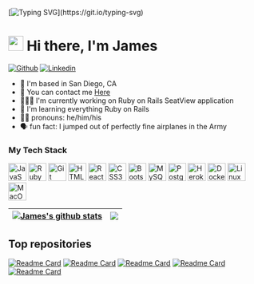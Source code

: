 
[![Typing SVG](https://readme-typing-svg.herokuapp.com?font=Courier+new&color=%23808080&size=40&width=800&duration=6969&lines=Welcome+to+my+profile!)](https://git.io/typing-svg)
# <img src="https://raw.githubusercontent.com/iampavangandhi/iampavangandhi/master/gifs/Hi.gif" width="30px"> Hi there, I'm James


[![Github](https://img.shields.io/badge/Github-black?style=for-the-badge&logo=github&logoColor=white&link=https://github.com/jameshlee1)](https://github.com/jameshlee1)
[![Linkedin](https://img.shields.io/badge/LinkedIn-blue?style=for-the-badge&logo=linkedin&labelColor=blue&link=https://www.linkedin.com/in/james-lee-11b20/)](https://www.linkedin.com/in/james-lee-11b20/)

* 📍 I'm based in San Diego, CA
* 📧 You can contact me [Here](mailto:james.h.lee3@outlook.com)
* 👨🏻‍💻 I'm currently working on Ruby on Rails SeatView application
* 🧠 I'm learning everything Ruby on Rails
* 👨🏻 pronouns: he/him/his
* 🗣️ fun fact: I jumped out of perfectly fine airplanes in the Army



### My Tech Stack


<p align="left">
<a href="https://developer.mozilla.org/en-US/docs/Web/JavaScript" target="_blank" rel="noreferrer"><img src="https://raw.githubusercontent.com/danielcranney/readme-generator/main/public/icons/skills/javascript-colored.svg" width="36" height="36" alt="JavaScript" /></a>
<a href="https://www.ruby-lang.org/en/" target="_blank" rel="noreferrer"><img src="https://raw.githubusercontent.com/danielcranney/readme-generator/main/public/icons/skills/ruby-colored.svg" width="36" height="36" alt="Ruby" /></a>
<a href="https://git-scm.com/" target="_blank" rel="noreferrer"><img src="https://raw.githubusercontent.com/danielcranney/readme-generator/main/public/icons/skills/git-colored.svg" width="36" height="36" alt="Git" /></a>
<a href="https://developer.mozilla.org/en-US/docs/Glossary/HTML5" target="_blank" rel="noreferrer"><img src="https://raw.githubusercontent.com/danielcranney/readme-generator/main/public/icons/skills/html5-colored.svg" width="36" height="36" alt="HTML5" /></a>
<a href="https://reactjs.org/" target="_blank" rel="noreferrer"><img src="https://raw.githubusercontent.com/danielcranney/readme-generator/main/public/icons/skills/react-colored.svg" width="36" height="36" alt="React" /></a>
<a href="https://www.w3.org/TR/CSS/#css" target="_blank" rel="noreferrer"><img src="https://raw.githubusercontent.com/danielcranney/readme-generator/main/public/icons/skills/css3-colored.svg" width="36" height="36" alt="CSS3" /></a>
<a href="https://getbootstrap.com/" target="_blank" rel="noreferrer"><img src="https://raw.githubusercontent.com/danielcranney/readme-generator/main/public/icons/skills/bootstrap-colored.svg" width="36" height="36" alt="Bootstrap" /></a>
<a href="https://www.mysql.com/" target="_blank" rel="noreferrer"><img src="https://raw.githubusercontent.com/danielcranney/readme-generator/main/public/icons/skills/mysql-colored.svg" width="36" height="36" alt="MySQL" /></a>
<a href="https://www.postgresql.org/" target="_blank" rel="noreferrer"><img src="https://raw.githubusercontent.com/danielcranney/readme-generator/main/public/icons/skills/postgresql-colored.svg" width="36" height="36" alt="PostgreSQL" /></a>
<a href="https://www.heroku.com/" target="_blank" rel="noreferrer"><img src="https://raw.githubusercontent.com/danielcranney/readme-generator/main/public/icons/skills/heroku-colored.svg" width="36" height="36" alt="Heroku" /></a>
<a href="https://www.docker.com/" target="_blank" rel="noreferrer"><img src="https://raw.githubusercontent.com/danielcranney/readme-generator/main/public/icons/skills/docker-colored.svg" width="36" height="36" alt="Docker" /></a>
<a href="https://www.linux.org" target="_blank" rel="noreferrer"><img src="https://raw.githubusercontent.com/danielcranney/readme-generator/main/public/icons/skills/linux-colored.svg" width="36" height="36" alt="Linux" /></a>
<a href="https://apple.com" target="_blank" rel="noreferrer"><img src="https://raw.githubusercontent.com/danielcranney/readme-generator/main/public/icons/skills/macos-colored.svg" width="36" height="36" alt="MacOS" /></a>
</p>


| <a href="https://github.com/jameshlee1/github-readme-stats"><img align="center" src="https://github-readme-stats.vercel.app/api?username=jameshlee1&theme=github_dark&hide=contribs,issues&show_icons=true&hide_border=true" alt="James's github stats" /></a> | <a href="https://github.com/jameshlee1/github-readme-stats"><img align="center" src="https://github-readme-stats.vercel.app/api/top-langs/?username=jameshlee1&size_weight=0.5&count_weight=0.5&theme=github_dark&layout=compact&hide_border=true" /></a> |
| ------------- | ------------- |



## Top repositories
[![Readme Card](https://github-readme-stats.vercel.app/api/pin/?username=jameshlee1&repo=concert-go-backend&theme=github_dark)](https://github.com/jameshlee1/concert-go-backend)
[![Readme Card](https://github-readme-stats.vercel.app/api/pin/?username=jameshlee1&repo=concert-go-frontend&theme=github_dark)](https://github.com/jameshlee1/concert-go-frontend)
[![Readme Card](https://github-readme-stats.vercel.app/api/pin/?username=jameshlee1&repo=cat-tinder-backend&theme=github_dark)](https://github.com/jameshlee1/cat-tinder-backend)
[![Readme Card](https://github-readme-stats.vercel.app/api/pin/?username=jameshlee1&repo=cat-tinder-frontend&theme=github_dark)](https://github.com/jameshlee1/cat-tinder-frontend)
[![Readme Card](https://github-readme-stats.vercel.app/api/pin/?username=jameshlee1&repo=treasure-hunt&theme=github_dark)](https://github.com/jameshlee1/treasure-hunt)




